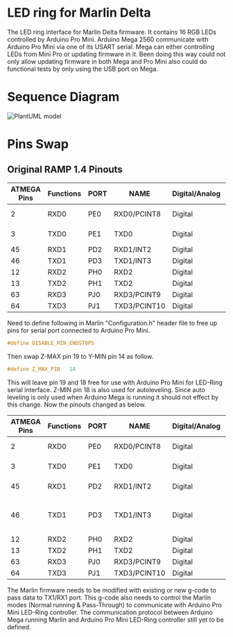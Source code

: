 
# LED ring for Marlin Delta
The LED ring interface for Marlin Delta firmware. It contains 16 RGB LEDs controlled by Arduino Pro Mini. Arduino Mega 2560 communicate with Arduino Pro Mini via one of its USART serial. Mega can either controlling LEDs from Mini Pro or updating firmware in it. Been doing this way could not only allow updating firmware in both Mega and Pro Mini also could do functional tests by only using the USB port on Mega.

# Sequence Diagram
![PlantUML model](http://www.plantuml.com/plantuml/png/dP112i8m44NtESLSe1VeGX3hhagfwBQ4Eas3JIQa8-ZjRKWZARXoE_F-d__7IS-wrqvQXkRD8rdXij7-rdRLjJfkXYVf9xtbwcFLjTeg8PIdfrkj05-Ctie9UZ96sZi8WBGhTgjH2ItEo728J43En0XUgv5BQEGy5pmkjce4GtSCG5G6ZtHvTVcg9nmMyOKCWYNMW-ubQxApmEL43BcK2zsWyQIyD2Rat-HBxSk4hCAQo0KoxVCkYVotHQPFGoWo_tt_oAMRb667yODvj5ZenpC2_040)

# Pins Swap
## Original RAMP 1.4 Pinouts

|ATMEGA Pins|Functions|PORT|NAME        |Digital/Analog|Arduino Pin|Arduino Name|Purpose        |
|-----------|---------|----|------------|--------------|-----------|------------|---------------|
|2          |RXD0     |PE0 |RXD0/PCINT8 |Digital       |pin 0      |RX0         |Serial over usb|
|3          |TXD0     |PE1 |TXD0        |Digital       |pin 1      |TX0         |Serial over usb|
|45         |RXD1     |PD2 |RXD1/INT2   |Digital       |pin 19     |RX1         |Z-MAX          |
|46         |TXD1     |PD3 |TXD1/INT3   |Digital       |pin 18     |TX1         |Z-MIN          |
|12         |RXD2     |PH0 |RXD2        |Digital       |pin 17     |RX2         |on aux4        |
|13         |TXD2     |PH1 |TXD2        |Digital       |pin 16     |TX2         |on aux4        |
|63         |RXD3     |PJ0 |RXD3/PCINT9 |Digital       |pin 15     |RX3         |Y-MAX          |
|64         |TXD3     |PJ1 |TXD3/PCINT10|Digital       |pin 14     |TX3         |Y-MIN          |

Need to define following in Marlin "Configuration.h" header file to free up pins for serial port connected to Arduino Pro Mini.

```C
#define DISABLE_MIN_ENDSTOPS
```
Then swap Z-MAX pin 19 to Y-MIN pin 14 as follow.

```C
#define Z_MAX_PIN	14
```
This will leave pin 19 and 18 free for use with Arduino Pro Mini for LED-Ring serial interface. Z-MIN pin 18 is also used for autoleveling. Since auto leveling is only used when Arduino Mega is running it should not effect by this change. Now the pinouts changed as below.

|ATMEGA Pins|Functions|PORT|NAME        |Digital/Analog|Arduino Pin|Arduino Name|Purpose        |
|-----------|---------|----|------------|--------------|-----------|------------|---------------|
|2          |RXD0     |PE0 |RXD0/PCINT8 |Digital       |pin 0      |RX0         |Serial over usb|
|3          |TXD0     |PE1 |TXD0        |Digital       |pin 1      |TX0         |Serial over usb|
|45         |RXD1     |PD2 |RXD1/INT2   |Digital       |pin 19     |RX1         |LED-Ring Controller|
|46         |TXD1     |PD3 |TXD1/INT3   |Digital       |pin 18     |TX1         |LED-Ring Controller or Z-MIN/Autolevel|
|12         |RXD2     |PH0 |RXD2        |Digital       |pin 17     |RX2         |on aux4        |
|13         |TXD2     |PH1 |TXD2        |Digital       |pin 16     |TX2         |on aux4        |
|63         |RXD3     |PJ0 |RXD3/PCINT9 |Digital       |pin 15     |RX3         |Y-MAX          |
|64         |TXD3     |PJ1 |TXD3/PCINT10|Digital       |pin 14     |TX3         |Z-MAX          |

The Marlin firmware needs to be modified with existing or new g-code to pass data to TX1/RX1 port. This g-code also needs to control the Marlin modes (Normal running & Pass-Through) to communicate with Arduino Pro Mini LED-Ring controller. The communication protocol between Arduino Mega running Marlin and Arduino Pro Mini LED-Ring controller still yet to be defined.